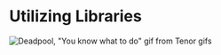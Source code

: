 # Utilizing Libraries

![Deadpool, "You know what to do" gif from Tenor gifs](https://media1.tenor.com/images/92e64bd58ea5cce33583d814a852b164/tenor.gif?itemid=8098786)
